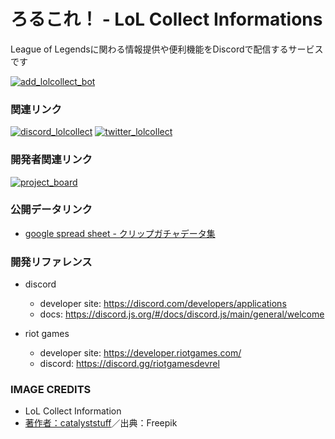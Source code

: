 # ろるこれ！ - LoL Collect Informations
League of Legendsに関わる情報提供や便利機能をDiscordで配信するサービスです

[![add_lolcollect_bot](https://user-images.githubusercontent.com/68623073/232087163-80fa126d-3a6b-44de-96f8-29fe835dc0a3.png)](https://discord.com/api/oauth2/authorize?client_id=1095672312193372243&permissions=448824363072&scope=bot)

### 関連リンク
[![discord_lolcollect](https://user-images.githubusercontent.com/68623073/232219065-c73ab5d2-e4e2-49f4-a0a4-d7806fa4d507.png)](https://discord.gg/49VRuEhkza) [![twitter_lolcollect](https://user-images.githubusercontent.com/68623073/232219061-bd202842-1700-4bd0-9173-2a75548e96a3.png)](https://twitter.com/LoLcollectInfo)

### 開発者関連リンク
[![project_board](https://user-images.githubusercontent.com/68623073/232227991-00f14a08-7d97-415b-a5f8-b11b4b231cff.png)](https://github.com/orgs/LoL-Collect-Information/projects/1)

### 公開データリンク
- [google spread sheet - クリップガチャデータ集](https://docs.google.com/spreadsheets/d/1PkRnyGiy6jyYZAXbaaRvbo7fyo7sgJqDo1D8kY9mOYs/edit?usp=sharing)

### 開発リファレンス 
- discord
  - developer site: https://discord.com/developers/applications
  - docs: https://discord.js.org/#/docs/discord.js/main/general/welcome  

- riot games
  - developer site: https://developer.riotgames.com/
  - discord: https://discord.gg/riotgamesdevrel

### IMAGE CREDITS
- LoL Collect Information
- <a href="https://jp.freepik.com/free-vector/cute-robot-holding-clipboard-cartoon-vector-icon-illustration-science-technology-icon-isolated_28158023.htm">著作者：catalyststuff</a>／出典：Freepik
